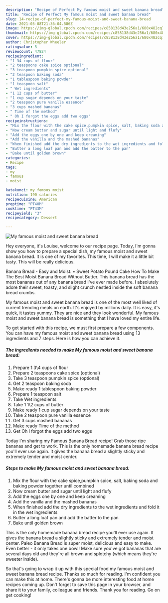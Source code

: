 ```yaml
---
description: "Recipe of Perfect My famous moist and sweet banana bread"
title: "Recipe of Perfect My famous moist and sweet banana bread"
slug: 14-recipe-of-perfect-my-famous-moist-and-sweet-banana-bread
date: 2021-05-08T21:36:04.586Z
image: https://img-global.cpcdn.com/recipes/c858138d43e256a1/680x482cq70/my-famous-moist-and-sweet-banana-bread-recipe-main-photo.jpg
thumbnail: https://img-global.cpcdn.com/recipes/c858138d43e256a1/680x482cq70/my-famous-moist-and-sweet-banana-bread-recipe-main-photo.jpg
cover: https://img-global.cpcdn.com/recipes/c858138d43e256a1/680x482cq70/my-famous-moist-and-sweet-banana-bread-recipe-main-photo.jpg
author: Christopher Wheeler
ratingvalue: 5
reviewcount: 47824
recipeingredient:
- "1 34 cups of flour"
- "2 teaspoons cake spice optional"
- "3 teaspoon pumpkin spice optional"
- "2 teaspoon baking soda"
- "1 tablespoon baking powder"
- "1 teaspoon salt"
- " Wet ingredients"
- "1 12 cups of butter"
- "1 cup sugar depends on your taste"
- "2 teaspoon pure vanilla essence"
- "3 cups mashed bananas"
- " Time of the method"
- " Oh I forgot the eggs add two eggs"
recipeinstructions:
- "Mix the flour with the cake spice,pumpkin spice, salt, baking soda and baking powder together until combined"
- "Now cream butter and sugar until light and flufy"
- "Add the eggs one by one and keep creaming"
- "Add the vanilla and the mashed bananas"
- "When finished add the dry ingredients to the wet ingredients and fold it in the wet ingredients"
- "Butter a long loaf pan and add the batter to the pan"
- "Bake until golden brown"
categories:
- Recipe
tags:
- my
- famous
- moist

katakunci: my famous moist 
nutrition: 190 calories
recipecuisine: American
preptime: "PT40M"
cooktime: "PT43M"
recipeyield: "3"
recipecategory: Dessert

---
```



![My famous moist and sweet banana bread](https://img-global.cpcdn.com/recipes/c858138d43e256a1/680x482cq70/my-famous-moist-and-sweet-banana-bread-recipe-main-photo.jpg)

Hey everyone, it's Louise, welcome to our recipe page. Today, I'm gonna show you how to prepare a special dish, my famous moist and sweet banana bread. It is one of my favorites. This time, I will make it a little bit tasty. This will be really delicious.

Banana Bread - Easy and Moist. • Sweet Potato Pound Cake How To Make The Best Moist Banana Bread Without Butter. This banana bread has the most bananas out of any banana bread I&#39;ve ever made before. I absolutely adore their sweet, toasty, and slight crunch nestled inside the soft banana bread crumbs.

My famous moist and sweet banana bread is one of the most well liked of current trending meals on earth. It's enjoyed by millions daily. It is easy, it's quick, it tastes yummy. They are nice and they look wonderful. My famous moist and sweet banana bread is something that I have loved my entire life.


To get started with this recipe, we must first prepare a few components. You can have my famous moist and sweet banana bread using 13 ingredients and 7 steps. Here is how you can achieve it.

<!--inarticleads1-->

##### The ingredients needed to make My famous moist and sweet banana bread:

1. Prepare 1 3\4 cups of flour
1. Prepare 2 teaspoons cake spice (optional)
1. Take 3 teaspoon pumpkin spice (optional)
1. Get 2 teaspoon baking soda
1. Make ready 1 tablespoon baking powder
1. Prepare 1 teaspoon salt
1. Take  Wet ingredients
1. Take 1 1\2 cups of butter
1. Make ready 1 cup sugar depends on your taste
1. Take 2 teaspoon pure vanilla essence
1. Get 3 cups mashed bananas
1. Make ready  Time of the method
1. Get  Oh I forgot the eggs add two eggs


Today I&#39;m sharing my Famous Banana Bread recipe! Grab those ripe bananas and get to work. This is the only homemade banana bread recipe you&#39;ll ever use again. It gives the banana bread a slightly sticky and extremely tender and moist center. 

<!--inarticleads2-->

##### Steps to make My famous moist and sweet banana bread:

1. Mix the flour with the cake spice,pumpkin spice, salt, baking soda and baking powder together until combined
1. Now cream butter and sugar until light and flufy
1. Add the eggs one by one and keep creaming
1. Add the vanilla and the mashed bananas
1. When finished add the dry ingredients to the wet ingredients and fold it in the wet ingredients
1. Butter a long loaf pan and add the batter to the pan
1. Bake until golden brown


This is the only homemade banana bread recipe you&#39;ll ever use again. It gives the banana bread a slightly sticky and extremely tender and moist center. Paleo Banana Bread is super moist, delicious and easy to make. Even better - it only takes one bowl! Make sure you&#39;ve got bananas that are several days old and they&#39;re all brown and splotchy (which means they&#39;re sweeter inside). 

So that's going to wrap it up with this special food my famous moist and sweet banana bread recipe. Thanks so much for reading. I'm confident you can make this at home. There's gonna be more interesting food at home recipes coming up. Don't forget to save this page in your browser, and share it to your family, colleague and friends. Thank you for reading. Go on get cooking!
